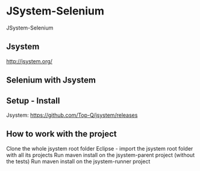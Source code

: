 # JSystem-Selenium
JSystem-Selenium

## Jsystem
http://jsystem.org/

## Selenium with Jsystem

## Setup - Install

Jsystem: https://github.com/Top-Q/jsystem/releases
## How to work with the project
Clone the whole jsystem root folder
Eclipse - import the jsystem root folder with all its projects
Run maven install on the jsystem-parent project (without the tests)
Run maven install on the jsystem-runner project
